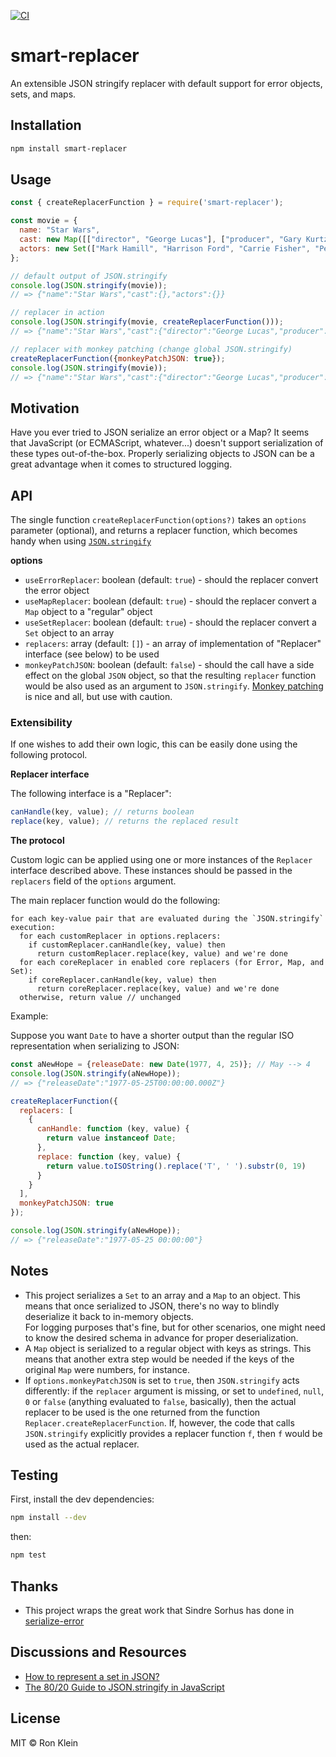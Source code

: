 [![CI](https://github.com/kleinron/smart-replacer/actions/workflows/main.yaml/badge.svg)](https://github.com/kleinron/smart-replacer/actions/workflows/main.yaml)
# smart-replacer
An extensible JSON stringify replacer with default support for error objects, sets, and maps.

## Installation
```bash
npm install smart-replacer
```

## Usage
```javascript
const { createReplacerFunction } = require('smart-replacer');

const movie = {
  name: "Star Wars",
  cast: new Map([["director", "George Lucas"], ["producer", "Gary Kurtz"]]),
  actors: new Set(["Mark Hamill", "Harrison Ford", "Carrie Fisher", "Peter Cushing", "Alec Guinness"])
};

// default output of JSON.stringify
console.log(JSON.stringify(movie));
// => {"name":"Star Wars","cast":{},"actors":{}}

// replacer in action
console.log(JSON.stringify(movie, createReplacerFunction()));
// => {"name":"Star Wars","cast":{"director":"George Lucas","producer":"Gary Kurtz"},"actors":["Mark Hamill","Harrison Ford","Carrie Fisher","Peter Cushing","Alec Guinness"]}

// replacer with monkey patching (change global JSON.stringify)
createReplacerFunction({monkeyPatchJSON: true});
console.log(JSON.stringify(movie));
// => {"name":"Star Wars","cast":{"director":"George Lucas","producer":"Gary Kurtz"},"actors":["Mark Hamill","Harrison Ford","Carrie Fisher","Peter Cushing","Alec Guinness"]}
```

## Motivation
Have you ever tried to JSON serialize an error object or a Map?
It seems that JavaScript (or ECMAScript, whatever...)
doesn't support serialization of these types out-of-the-box.
Properly serializing objects to JSON can be a great advantage when it comes to structured logging.

## API
The single function `createReplacerFunction(options?)` takes an `options` parameter (optional), 
and returns a replacer function, which becomes handy when using [`JSON.stringify`](https://262.ecma-international.org/6.0/#sec-json.stringify)

__options__
* `useErrorReplacer`: boolean (default: `true`) - should the replacer convert the error object
* `useMapReplacer`: boolean (default: `true`) - should the replacer convert a `Map` object to a "regular" object
* `useSetReplacer`: boolean (default: `true`) - should the replacer convert a `Set` object to an array
* `replacers`: array (default: `[]`) - an array of implementation of "Replacer" interface (see below) to be used
* `monkeyPatchJSON`: boolean (default: `false`) - should the call have a side effect on the global `JSON` object, so that the resulting `replacer` function would be also used as an argument to `JSON.stringify`. [Monkey patching](https://en.wikipedia.org/wiki/Monkey_patch) is nice and all, but use with caution.

### Extensibility
If one wishes to add their own logic, this can be easily done using the following protocol.

__Replacer interface__

The following interface is a "Replacer":
```javascript
canHandle(key, value); // returns boolean
replace(key, value); // returns the replaced result
```

__The protocol__

Custom logic can be applied using one or more instances of the `Replacer` interface described above.
These instances should be passed in the `replacers` field of the `options` argument.

The main replacer function would do the following:
```text
for each key-value pair that are evaluated during the `JSON.stringify` execution:
  for each customReplacer in options.replacers:
    if customReplacer.canHandle(key, value) then
      return customReplacer.replace(key, value) and we're done
  for each coreReplacer in enabled core replacers (for Error, Map, and Set):
    if coreReplacer.canHandle(key, value) then
      return coreReplacer.replace(key, value) and we're done
  otherwise, return value // unchanged
```

Example:

Suppose you want `Date` to have a shorter output than the regular ISO representation when serializing to JSON:
```javascript
const aNewHope = {releaseDate: new Date(1977, 4, 25)}; // May --> 4
console.log(JSON.stringify(aNewHope));
// => {"releaseDate":"1977-05-25T00:00:00.000Z"}

createReplacerFunction({
  replacers: [
    {
      canHandle: function (key, value) {
        return value instanceof Date;
      },
      replace: function (key, value) {
        return value.toISOString().replace('T', ' ').substr(0, 19)
      }
    }
  ],
  monkeyPatchJSON: true
});

console.log(JSON.stringify(aNewHope));
// => {"releaseDate":"1977-05-25 00:00:00"}
```

## Notes
* This project serializes a `Set` to an array and a `Map` to an object. This means that once serialized to JSON, 
  there's no way to blindly deserialize it back to in-memory objects. <br/> 
  For logging purposes that's fine, but for other scenarios, one might need to know the desired schema in advance for proper deserialization.
* A `Map` object is serialized to a regular object with keys as strings. This means that another extra step would be needed if the keys of the original `Map` were numbers, for instance.
* If `options.monkeyPatchJSON` is set to `true`, then `JSON.stringify` acts differently: if the `replacer` argument is missing, or set to `undefined`, `null`, `0` or `false` (anything evaluated to `false`, basically), then the actual replacer to be used is the one returned from the function `Replacer.createReplacerFunction`. If, however, the code that calls `JSON.stringify` explicitly provides a replacer function `f`, then `f` would be used as the actual replacer.

## Testing

First, install the dev dependencies:
```bash
npm install --dev
```
then:
```bash
npm test
```

## Thanks
* This project wraps the great work that Sindre Sorhus has done in [serialize-error](https://github.com/sindresorhus/serialize-error)

## Discussions and Resources
* [How to represent a set in JSON?](https://softwareengineering.stackexchange.com/q/355176/16672)
* [The 80/20 Guide to JSON.stringify in JavaScript](https://thecodebarbarian.com/the-80-20-guide-to-json-stringify-in-javascript)

## License
MIT &copy; Ron Klein
